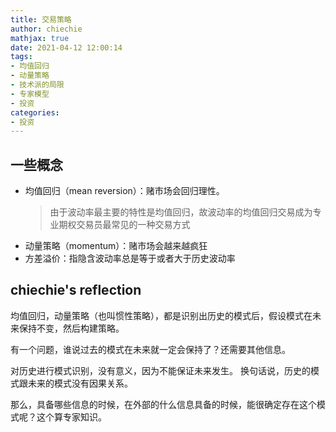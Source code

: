```yaml
---
title: 交易策略
author: chiechie
mathjax: true
date: 2021-04-12 12:00:14
tags:
- 均值回归
- 动量策略
- 技术派的局限
- 专家模型
- 投资
categories:
- 投资
---
```


## 一些概念

- 均值回归（mean reversion）：赌市场会回归理性。
    > 由于波动率最主要的特性是均值回归，故波动率的均值回归交易成为专业期权交易员最常见的一种交易方式
- 动量策略（momentum）：赌市场会越来越疯狂
- 方差溢价：指隐含波动率总是等于或者大于历史波动率


## chiechie's reflection

均值回归，动量策略（也叫惯性策略），都是识别出历史的模式后，假设模式在未来保持不变，然后构建策略。

有一个问题，谁说过去的模式在未来就一定会保持了？还需要其他信息。

对历史进行模式识别，没有意义，因为不能保证未来发生。 换句话说，历史的模式跟未来的模式没有因果关系。 

那么，具备哪些信息的时候，在外部的什么信息具备的时候，能很确定存在这个模式呢？这个算专家知识。
